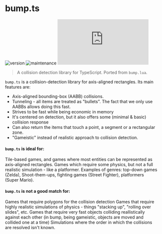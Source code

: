 # bump.ts
![version](https://img.shields.io/npm/v/bump-ts)
![maintenance](https://img.shields.io/maintenance/yes/2021)
![open-issues](https://img.shields.io/github/issues-raw/hood/bump.ts)

> A collision detection library for TypeScript. Ported from `bump.lua`.

`bump.ts` is a collision-detection library for axis-aligned rectangles. Its main features are:

* Axis-aligned bounding-box (AABB) collisions.
* Tunneling - all items are treated as "bullets". The fact that we only use AABBs allows doing this fast.
* Strives to be fast while being economic in memory
* It's centered on detection, but it also offers some (minimal & basic) collision response
* Can also return the items that touch a point, a segment or a rectangular zone.
* "Gameistic" instead of realistic approach to collision detection.

#### `bump.ts` is ideal for:

Tile-based games, and games where most entities can be represented as axis-aligned rectangles.
Games which require some physics, but not a full realistic simulation - like a platformer.
Examples of genres: top-down games (Zelda), Shoot-them-ups, fighting games (Street Fighter), platformers (Super Mario).

#### `bump.ts` is not a good match for:

Games that require polygons for the collision detection
Games that require highly realistic simulations of physics - things "stacking up", "rolling over slides", etc.
Games that require very fast objects colliding reallistically against each other (in bump, being gameistic, objects are moved and collided one at a time)
Simulations where the order in which the collisions are resolved isn't known.
